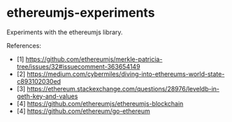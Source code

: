 # ethereumjs-experiments

Experiments with the ethereumjs library.

References:
- [1] https://github.com/ethereumjs/merkle-patricia-tree/issues/32#issuecomment-363654149
- [2] https://medium.com/cybermiles/diving-into-ethereums-world-state-c893102030ed
- [3] https://ethereum.stackexchange.com/questions/28976/leveldb-in-geth-key-and-values
- [4] https://github.com/ethereumjs/ethereumjs-blockchain
- [4] https://github.com/ethereum/go-ethereum



